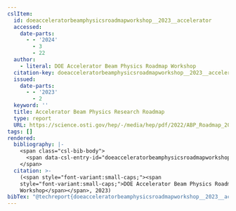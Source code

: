 ```yaml
---
cslItem:
  id: doeacceleratorbeamphysicsroadmapworkshop__2023__accelerator
  accessed:
    date-parts:
      - - '2024'
        - 3
        - 22
  author:
    - literal: DOE Accelerator Beam Physics Roadmap Workshop
  citation-key: doeacceleratorbeamphysicsroadmapworkshop__2023__accelerator
  issued:
    date-parts:
      - - '2023'
        - 2
  keyword: ''
  title: Accelerator Beam Physics Research Roadmap
  type: report
  URL: https://science.osti.gov/hep/-/media/hep/pdf/2022/ABP_Roadmap_2023_final.pdf
tags: []
rendered:
  bibliography: |-
    <span class="csl-bib-body">
      <span data-csl-entry-id="doeacceleratorbeamphysicsroadmapworkshop__2023__accelerator" class="csl-entry"><span class='author-bib'>DOE Accelerator Beam Physics Roadmap Workshop</span>. <span class='date-bib'>(2023)</span>. <span class='title'><i><b><span style="font-style:normal;">Accelerator Beam Physics Research Roadmap</span></b></i></span>. <span class='URL'><a href='https://science.osti.gov/hep/-/media/hep/pdf/2022/ABP_Roadmap_2023_final.pdf'>LINK</a></span></span>
    </span>
  citation: >-
    (<span style="font-variant:small-caps;"><span
    style="font-variant:small-caps;">DOE Accelerator Beam Physics Roadmap
    Workshop</span></span>, 2023)
bibTex: "@techreport{doeacceleratorbeamphysicsroadmapworkshop__2023__accelerator,\n\tnote = {[Online; accessed 2024-03-22]},\n\tauthor = {{DOE Accelerator Beam Physics Roadmap Workshop}},\n\tyear = {2023},\n\tmonth = {2},\n\ttitle = {Accelerator {Beam} {Physics} {Research} {Roadmap}},\n\turl = {https://science.osti.gov/hep/-/media/hep/pdf/2022/ABP_Roadmap_2023_final.pdf},\n\thowpublished = {https://science.osti.gov/hep/-/media/hep/pdf/2022/ABP\\textunderscore{}Roadmap\\textunderscore{}2023\\textunderscore{}final.pdf},\n}\n\n"
---
```

